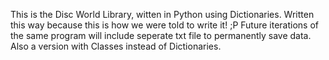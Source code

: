 This is the Disc World Library, witten in Python using Dictionaries. Written this way because this is how we were told to write it! ;P
Future iterations of the same program will include seperate txt file to permanently save data. Also a version with Classes instead of Dictionaries.  
